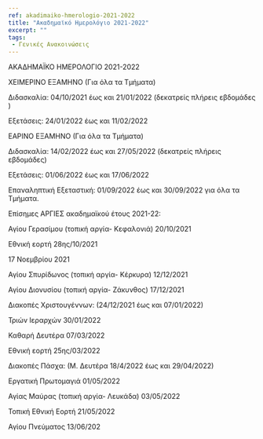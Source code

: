 ```yaml
---
ref: akadimaiko-hmerologio-2021-2022
title: "Ακαδημαϊκό Ημερολόγιο 2021-2022"
excerpt: ""
tags: 
 - Γενικές Ανακοινώσεις
---
```


ΑΚΑΔΗΜΑΪΚΟ ΗΜΕΡΟΛΟΓΙΟ 2021-2022

 

ΧΕΙΜΕΡΙΝΟ ΕΞΑΜΗΝΟ (Για όλα τα Τμήματα)  
          
Διδασκαλία: 04/10/2021 έως και 21/01/2022 (δεκατρείς πλήρεις εβδομάδες )

Εξετάσεις: 24/01/2022 έως και 11/02/2022

ΕΑΡΙΝΟ ΕΞΑΜΗΝΟ (Για όλα τα Τμήματα)            

Διδασκαλία: 14/02/2022 έως και 27/05/2022 (δεκατρείς πλήρεις εβδομάδες)

Εξετάσεις: 01/06/2022 έως και 17/06/2022

Επαναληπτική Εξεταστική: 01/09/2022 έως και 30/09/2022 για όλα τα Τμήματα.

 

Επίσημες ΑΡΓΙΕΣ ακαδημαϊκού έτους 2021-22:

Αγίου Γερασίμου (τοπική αργία- Κεφαλονιά) 20/10/2021

Εθνική εορτή 28ης/10/2021

17 Νοεμβρίου 2021

Αγίου Σπυρίδωνος (τοπική αργία- Κέρκυρα) 12/12/2021

Αγίου Διονυσίου (τοπική αργία- Ζάκυνθος) 17/12/2021

Διακοπές Χριστουγέννων: (24/12/2021 έως και 07/01/2022)

Τριών Ιεραρχών 30/01/2022

Καθαρή Δευτέρα 07/03/2022

Εθνική εορτή 25ης/03/2022

Διακοπές Πάσχα: (Μ. Δευτέρα 18/4/2022 έως και 29/04/2022)

Εργατική Πρωτομαγιά 01/05/2022

Αγίας Μαύρας (τοπική αργία- Λευκάδα) 03/05/2022

Τοπική Εθνική Εορτή 21/05/2022

Αγίου Πνεύματος 13/06/202